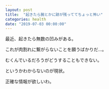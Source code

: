 ```yaml
---
layout: post
title:  "起きたら腕とかに跡が残っててちょっと怖い"
categories: health
date: "2019-07-03 00:00:00"
---
```


最近、起きたら無数の凹みがある。

これが肉割れに繋がらないことを願うばかりだ...。

むくんでいるだろうがどうすることもできない。

というかわからないのが現状。

正確な情報が欲しいわ。